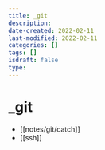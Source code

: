```yaml
---
title: _git
description:
date-created: 2022-02-11
last-modified: 2022-02-11
categories: []
tags: []
isdraft: false
type:
---
```


# \_git

- [[notes/git/catch]]
- [[ssh]]
